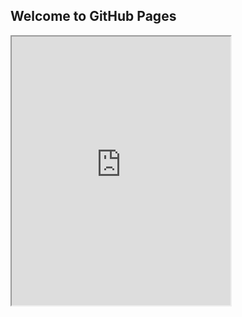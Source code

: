 ## Welcome to GitHub Pages

<iframe
    allow="microphone;"
    width="350"
    height="430"
    src="https://console.dialogflow.com/api-client/demo/embedded/d13a293d-c504-432a-bb11-77838f1dcc9c">
</iframe>
      
